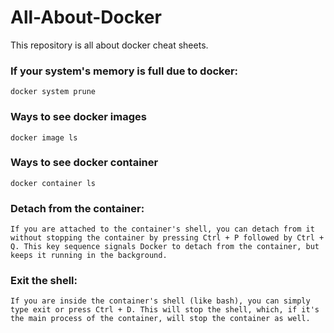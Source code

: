 # All-About-Docker
This repository is all about docker cheat sheets.

### If your system's memory is full due to docker:
```
docker system prune
```
### Ways to see docker images
```
docker image ls
```
### Ways to see docker container
```
docker container ls
```
### Detach from the container: 
```
If you are attached to the container's shell, you can detach from it without stopping the container by pressing Ctrl + P followed by Ctrl + Q. This key sequence signals Docker to detach from the container, but keeps it running in the background.
```
### Exit the shell: 
```
If you are inside the container's shell (like bash), you can simply type exit or press Ctrl + D. This will stop the shell, which, if it's the main process of the container, will stop the container as well.
```
